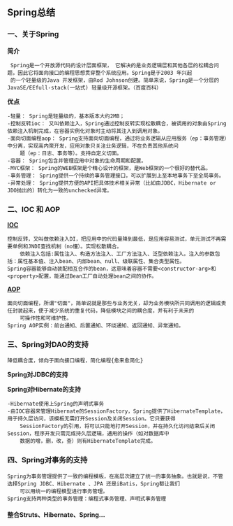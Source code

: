 ## Spring总结 ##
### 一、关于Spring ###
**简介**

	 Spring是一个开放源代码的设计层面框架， 它解决的是业务逻辑层和其他各层的松耦合问题，因此它将面向接口的编程思想贯穿整个系统应用。Spring是于2003 年兴起
	 的一个轻量级的Java 开发框架，由Rod Johnson创建。简单来说，Spring是一个分层的JavaSE/EEfull-stack(一站式) 轻量级开源框架。（百度百科）
**优点**
	
	-轻量： Spring是轻量级的，基本版本大约2MB；
	-控制反转ioc： 又叫依赖注入，Spring通过控制反转实现松散耦合，被调用的对象由Spring依赖注入机制完成，在容器实例化对象时主动将其注入到调用对象。
	-面向切面编程aop： Spring支持面向切面编程，通过将业务逻辑从应用服务（ep：事务管理）中分离，实现高内聚开发，应用对象只关注业务逻辑，不在负责其他系统问
		题（ep：日志、事务等）。支持自定义切面。
	-容器： Spring包含并管理应用中对象的生命周期和配置。
	-MVC框架： Spring的WEB框架是个精心设计的框架，是Web框架的一个很好的替代品。
	-事务管理： Spring提供一个持续的事务管理接口，可以扩展到上至本地事务下至全局事务。
	-异常处理： Spring提供方便的API把具体技术相关异常（比如由JDBC，Hibernate or JDO抛出的）转化为一致的unchecked异常。
### 二、IOC 和 AOP ###
[**IOC**](http://blog.csdn.net/qq_22654611/article/details/52606960)
	
	控制反转，又叫做依赖注入DI，把应用中的代码量降到最低，是应用容易测试，单元测试不再需要单例和JNDI查找机制（no懂）。实现松散耦合。
		依赖注入包括:属性注入、构造方法注入、工厂方法注入、泛型依赖注入。注入的参数包括：属性基本值、注入bean、内部bean、null、级联属性、集合类型属性。
	Spring容器能够自动装配相互合作的bean，这意味着容器不需要<constructor-arg>和<property>配置，能通过Bean工厂自动处理bean之间的协作。
[**AOP**](https://www.cnblogs.com/hongwz/p/5764917.html)
	
	面向切面编程，所谓"切面"，简单说就是那些与业务无关，却为业务模块所共同调用的逻辑或责任封装起来，便于减少系统的重复代码，降低模块之间的耦合度，并有利于未来的
		可操作性和可维护性。
	Spring AOP实例：前台通知、后置通知、环绕通知、返回通知、异常通知。

### 三、Spring对DAO的支持 ###

	降低耦合度，倾向于面向接口编程，简化编程{愈来愈简化}

**Spring对JDBC的支持**
	
**Spring对Hibernate的支持**
	
	-Hibernate使用上Spring的声明式事务
	-由IOC容器来管理Hibernate的SessionFactory，Spring提供了HibernateTemplate，用于持久层访问，该模板无需打开Session及关闭Session。它只要获得
		SessionFactory的引用，将可以只能地打开Session，并在持久化访问结束后关闭Session，程序开发只需完成持久层逻辑，通用的操作（如对数据库中
		数据的增，删，改，查）则有HibernateTemplate完成。
### 四、Spring对事务的支持 ###
	Spring为事务管理提供了一致的编程模板，在高层次建立了统一的事务抽象。也就是说，不管选择Spring JDBC、Hibernate 、JPA 还是iBatis，Spring都让我们
		可以用统一的编程模型进行事务管理。
	Spring支持两种类型的事务管理：编程式事务管理、声明式事务管理

#### 整合Struts、Hibernate、Spring... ####

	


